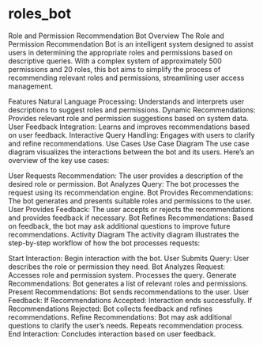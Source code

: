 # roles_bot
Role and Permission Recommendation Bot
Overview
The Role and Permission Recommendation Bot is an intelligent system designed to assist users in determining the appropriate roles and permissions based on descriptive queries. With a complex system of approximately 500 permissions and 20 roles, this bot aims to simplify the process of recommending relevant roles and permissions, streamlining user access management.

Features
Natural Language Processing: Understands and interprets user descriptions to suggest roles and permissions.
Dynamic Recommendations: Provides relevant role and permission suggestions based on system data.
User Feedback Integration: Learns and improves recommendations based on user feedback.
Interactive Query Handling: Engages with users to clarify and refine recommendations.
Use Cases
Use Case Diagram
The use case diagram visualizes the interactions between the bot and its users. Here’s an overview of the key use cases:

User Requests Recommendation: The user provides a description of the desired role or permission.
Bot Analyzes Query: The bot processes the request using its recommendation engine.
Bot Provides Recommendations: The bot generates and presents suitable roles and permissions to the user.
User Provides Feedback: The user accepts or rejects the recommendations and provides feedback if necessary.
Bot Refines Recommendations: Based on feedback, the bot may ask additional questions to improve future recommendations.
Activity Diagram
The activity diagram illustrates the step-by-step workflow of how the bot processes requests:

Start Interaction: Begin interaction with the bot.
User Submits Query: User describes the role or permission they need.
Bot Analyzes Request:
Accesses role and permission system.
Processes the query.
Generate Recommendations:
Bot generates a list of relevant roles and permissions.
Present Recommendations: Bot sends recommendations to the user.
User Feedback:
If Recommendations Accepted: Interaction ends successfully.
If Recommendations Rejected: Bot collects feedback and refines recommendations.
Refine Recommendations:
Bot may ask additional questions to clarify the user’s needs.
Repeats recommendation process.
End Interaction: Concludes interaction based on user feedback.